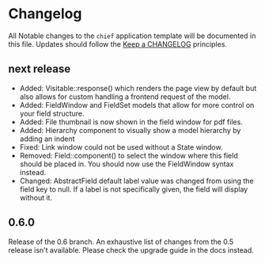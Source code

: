 # Changelog

All Notable changes to the `chief` application template will be documented in this file. Updates should follow the [Keep a CHANGELOG](http://keepachangelog.com/)
principles.

## next release

-   Added: Visitable::response() which renders the page view by default but also allows for custom handling a frontend request of the model.
-   Added: FieldWindow and FieldSet models that allow for more control on your field structure.
-   Added: File thumbnail is now shown in the field window for pdf files.
-   Added: Hierarchy component to visually show a model hierarchy by adding an indent
-   Fixed: Link window could not be used without a State window.
-   Removed: Field::component() to select the window where this field should be placed in. You should now use the FieldWindow syntax instead.
-   Changed: AbstractField default label value was changed from using the field key to null. If a label is not specifically given, the field will display without it.

## 0.6.0

Release of the 0.6 branch. An exhaustive list of changes from the 0.5 release isn't available. Please check the upgrade guide in the docs instead.
